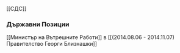 [[СДС]]

### Държавни Позиции
[[Министър на Вътрешните Работи]] в [[(2014.08.06 - 2014.11.07) Правителство Георги Близнашки]]